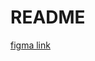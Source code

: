 # README

[figma link](https://www.figma.com/file/UJoPd2S76LspVaKZzIb5zU/Bacon-With-Friends?node-id=0%3A1)